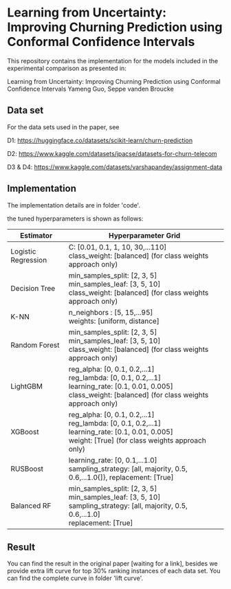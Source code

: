 # Learning from Uncertainty: Improving Churning Prediction using Conformal Confidence Intervals


This repository contains the implementation for the models included in the experimental comparison as presented in:

Learning from Uncertainty: Improving Churning Prediction using Conformal Confidence Intervals Yameng Guo, Seppe vanden Broucke

## Data set 

For the data sets used in the paper, see

D1: https://huggingface.co/datasets/scikit-learn/churn-prediction

D2: https://www.kaggle.com/datasets/jpacse/datasets-for-churn-telecom

D3 & D4: https://www.kaggle.com/datasets/varshapandey/assignment-data 

## Implementation 
The implementation details are in folder 'code'.

the tuned hyperparameters is shown as follows:

| Estimator |  Hyperparameter Grid |
| --- | --- |
| Logistic Regression  |  C: [0.01, 0.1, 1, 10, 30,...110] <br> class_weight: [balanced] (for class weights approach only)  |
| Decision Tree   |  min_samples_split: [2, 3, 5] <br> min_samples_leaf: [3, 5, 10] <br> class_weight: [balanced] (for class weights approach only) | 
| K-NN |  n_neighbors : [5, 15,...95] <br> weights: [uniform, distance] | 
| Random Forest   |  min_samples_split: [2, 3, 5] <br> min_samples_leaf: [3, 5, 10] <br> class_weight: [balanced] (for class weights approach only) | 
| LightGBM   |  reg_alpha: [0, 0.1, 0.2,...1] <br> reg_lambda: [0, 0.1, 0.2,...1] <br> learning_rate: [0.1, 0.01, 0.005] <br> class_weight: [balanced] (for class weights approach only)  | 
| XGBoost    |  reg_alpha: [0, 0.1, 0.2,...1] <br> reg_lambda: [0, 0.1, 0.2,...1] <br> learning_rate: [0.1, 0.01, 0.005] <br> weight: [True] (for class weights approach only) | 
| RUSBoost    |  learning_rate: [0, 0.1,...1.0] <br> sampling_strategy: [all, majority, 0.5, 0.6,...1.0{]}, replacement: [True] | 
| Balanced RF  |  min_samples_split: [2, 3, 5] <br> min_samples_leaf: [3, 5, 10] <br> sampling_strategy: [all, majority, 0.5, 0.6,...1.0] <br> replacement: [True] | 

## Result
You can find the result in the original paper [waiting for a link], besides we provide extra lift curve for top 30% ranking instances of each data set. You can find the complete curve in folder 'lift curve'.

